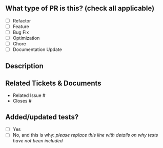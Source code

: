 ## What type of PR is this? (check all applicable)

- [ ] Refactor
- [ ] Feature
- [ ] Bug Fix
- [ ] Optimization
- [ ] Chore
- [ ] Documentation Update

## Description

## Related Tickets & Documents

<!--
For pull requests that relate or close an issue, please include them
below.  We like to follow [Github's guidance on linking issues to pull requests](https://docs.github.com/en/issues/tracking-your-work-with-issues/linking-a-pull-request-to-an-issue).
-->

- Related Issue #
- Closes #


## Added/updated tests?
- [ ] Yes
- [ ] No, and this is why: _please replace this line with details on why tests
      have not been included_